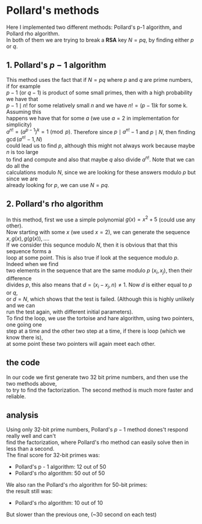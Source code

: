 # Pollard's methods

Here I implemented two different methods: Pollard's p-1 algorithm, and Pollard rho algorithm.<br>
In both of them we are trying to break a **RSA** key $N = pq$, by finding either $p$ or $q$. 

## 1. Pollard's $p - 1$ algorithm
This method uses the fact that if $N = pq$ where $p$ and $q$ are prime numbers, if for example <br>
$p - 1$ (or $q - 1$) is product of some small primes, then with a high probability we have that <br>
$p - 1 \mid n!$ for some relatively small $n$ and we have $n! = (p - 1)k$ for some k. Assuming this  <br>
happens we have that for some $a$ (we use $a = 2$ in implementation for simplicity) <br>
$a^{n!} = (a^{p - 1})^{k} = 1 \pmod p$. Therefore since $p \mid a^{n!} - 1$ and $p \mid N$, then finding $\gcd(a^{n!} - 1, N)$ <br>
could lead us to find $p$, although this might not always work because maybe $n$ is too large <br>
to find and compute and also that maybe $q$ also divide $a^{n!}$. Note that we can do all the <br>
calculations modulo $N$, since we are looking for these answers modulo $p$ but since we are <br>
already looking for $p$, we can use $N = pq$.

## 2. Pollard's rho algorithm
In this method, first we use a simple polynomial $g(x) = x^2 + 5$ (could use any other). <br>
Now starting with some $x$ (we used $x = 2$), we can generate the sequence $x, g(x), g(g(x)), \dots$. <br>
If we consider this sequnce modulo $N$, then it is obvious that that this sequence forms a <br>
loop at some point. This is also true if look at the sequence modulo $p$. Indeed when we find <br>
two elements in the sequence that are the same modulo $p$ ($x_i, x_j$), then their difference <br>
divides $p$, this also means that $d = (x_i - x_j, n) \ne 1$. Now $d$ is either equal to $p$ or $q$, <br>
or $d = N$, which shows that the test is failed. (Although this is highly unlikely and we can <br> 
run the test again, with different initial parameters). <br>
To find the loop, we use the tortoise and hare algorithm, using two pointers, one going one <br>
step at a time and the other two step at a time, if there is loop (which we know there is), <br>
at some point these two pointers will again meet each other.



## the code
In our code we first generate two 32 bit prime numbers, and then use the two methods above,<br>
to try to find the factorization. The second method is much more faster and reliable.


## analysis
Using only 32-bit prime numbers, Pollard's $p - 1$ method dones't respond really well and can't<br>
find the factorization, where Pollard's rho method can easily solve then in less than a second. <br>
The final score for 32-bit primes was:
- Pollard's p - 1 algorithm: 12 out of 50
- Pollard's rho algorithm: 50 out of 50

We also ran the Pollard's rho algorithm for 50-bit primes: <br>
the result still was:
- Pollard's rho algorithm: 10 out of 10

But slower than the previous one, (~30 second on each test)
